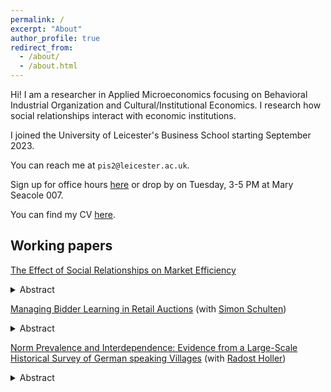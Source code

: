```yaml
---
permalink: /
excerpt: "About"
author_profile: true
redirect_from:
  - /about/
  - /about.html
---
```


Hi!
I am a researcher in Applied Microeconomics focusing on Behavioral Industrial Organization and Cultural/Institutional Economics. I research how social relationships interact with economic institutions.

I joined the University of Leicester's Business School starting September 2023.

You can reach me at `pis2@leicester.ac.uk`.

Sign up for office hours [here](https://calendar.app.google/AYmMXssUP9avmADLA) or drop by on Tuesday, 3-5 PM at Mary Seacole 007.

You can find my CV [here](https://pauschae.github.io/files/CV.pdf).

## Working papers

[The Effect of Social Relationships on Market Efficiency](https://pauschae.github.io/files/jmp_pi_schaefer.pdf)

<details>
<summary>Abstract</summary>
This paper investigates the impact of social relationships on imperfectly competitive markets. I model social relationships as linear directed altruism in markets with substitutes and complements. The model generates testable predictions, the most important of which being that social relationships among sellers of substitutes increase prices and reduce efficiency. In contrast, social relationships among sellers of complements reduce prices and increase efficiency. I test these predictions in a controlled laboratory network structure among market participants, drawing on real-world friendships. The results confirm the model's key insights. Additional treatments explore the robustness of these findings and the underlying mechanisms. Overall, the results suggest that economists can analyze social relationships in imperfectly competitive markets similarly to how they evaluate other forms of profit internalization, such as common ownership and mergers.
</details>


[Managing Bidder Learning in Retail Auctions](https://simon-schulten.github.io/website/Managing_Bidder_Learning_in_Retail_Auctions.pdf) (with [Simon Schulten](https://www.simon-schulten.de/))

<details>
<summary>Abstract</summary>
When firms exploit behavioral biases it is natural to think that, eventually, consumers will learn to avoid their mistakes, which limits exploitation. Profit maximizing firms, however, have an incentive to undermine such learning. We study these learning dynamics in a multi-unit descending price auction setting with a simultaneous fixed price offer. We analyze 8 million bids from over 280,000 unique bidders in retail auctions. Consumers frequently bid more than the fixed price offered by the same seller. Depending on rival bidders' actions, those overbids sometimes lead to paying more than the fixed price (overpaying). We argue overpaying increases saliency of the consumers’ mistake by making it payoff relevant and thereby may affect consumer learning. Indeed, bidders who overpaid subsequently overbid less often and are more likely to refrain from submitting a bid compared to bidders who overbid but did not overpay. Methodologically, we discuss identification of our treatment effects using causal graphs and show how these treatment effects identify a three-type structural model of bidder behavior with learning dynamics.
</details>

[Norm Prevalence and Interdependence: Evidence from a Large-Scale Historical Survey of German speaking Villages](https://www.econtribute.de/RePEc/ajk/ajkdps/ECONtribute_118_2021.pdf) (with [Radost Holler](https://sites.google.com/view/radostholler/))

<details>
<summary>Abstract</summary>
We use large-scale survey data of German speaking villages from the 1930's to investigate drivers of cooperation, gender, and religious norms. Through geographic cluster analysis, we show that inter-regional variation explains only little heterogeneity in norms. Villages in the same physical and institutional environment still maintain different norms. We argue that local differences in the structure of social relationships can explain intra-regional heterogeneity in norms. We focus on a community's ability to transmit and enforce norms to derive theoretical links between correlates of community social relationships and the number of norms it maintains (norm prevalence). Empirically we find that: (1) norm prevalence is positively related to three correlates of community social relationships: religiously homogeneous villages, villages that border on other villages with a different majority religion, and villages with more within-village social gatherings; (2) villages with stronger community-level social relationships are also less likely to segment their reference group for the cooperation norm to smaller social units; (3) cooperation norms make other norms more likely.
</details>
